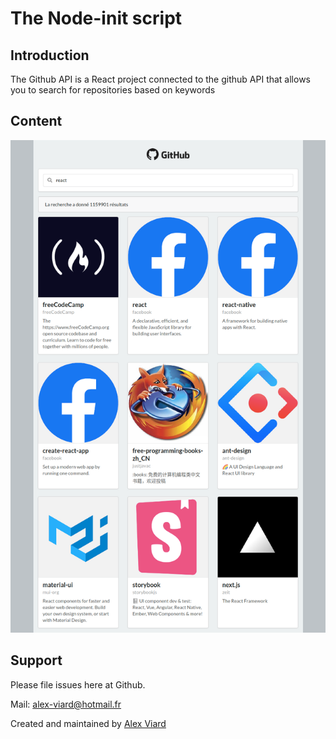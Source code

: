 # The Node-init script

## Introduction

The Github API is a React project connected to the github API that allows you to search for repositories based on keywords

##  Content

![resultat](docs/resultat.png)

## Support

Please file issues here at Github.

Mail: alex-viard@hotmail.fr 

Created and maintained by [Alex Viard](https://github.com/AlexViard)
